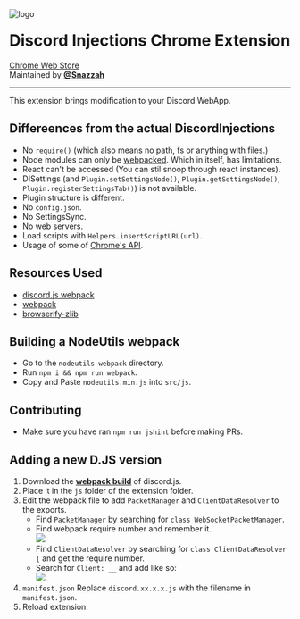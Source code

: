 <img align="left" src="https://i-need.discord.cards/ec6715.png" alt="logo">
<h1>Discord Injections Chrome Extension</h1>
<a href="https://chrome.google.com/webstore/detail/discord-injections/hfphbcbabihkfndceekinkeoflpkfjpj">Chrome Web Store</a><br>
Maintained by <a href="https://github.com/Snazzah"><b>@Snazzah</b></a>
<br>
<hr>

This extension brings modification to your Discord WebApp.

## Differeences from the actual DiscordInjections
 - No `require()` (which also means no path, fs or anything with files.)
 - Node modules can only be [webpacked](https://webpack.js.org). Which in itself, has limitations.
 - React can't be accessed (You can stil snoop through react instances).
 - DISettings (and `Plugin.setSettingsNode()`, `Plugin.getSettingsNode()`, `Plugin.registerSettingsTab()`) is not available.
 - Plugin structure is different.
 - No `config.json`.
 - No SettingsSync.
 - No web servers.
 - Load scripts with `Helpers.insertScriptURL(url)`.
 - Usage of some of [Chrome's API](https://developer.chrome.com/extensions/declare_permissions).

## Resources Used
 - [discord.js webpack](https://github.com/hydrabolt/discord.js/tree/webpack)
 - [webpack](https://webpack.js.org)
 - [browserify-zlib](https://github.com/devongovett/browserify-zlib)

## Building a NodeUtils webpack
 - Go to the `nodeutils-webpack` directory.
 - Run `npm i && npm run webpack`.
 - Copy and Paste `nodeutils.min.js` into `src/js`.

## Contributing
 - Make sure you have ran `npm run jshint` before making PRs.

## Adding a new D.JS version
1. Download the [**webpack build**](https://github.com/hydrabolt/discord.js/tree/webpack) of discord.js.
2. Place it in the `js` folder of the extension folder.
3. Edit the webpack file to add `PacketManager` and `ClientDataResolver` to the exports.
	- Find `PacketManager` by searching for `class WebSocketPacketManager`.
	- Find webpack require number and remember it.  
	![](https://i-need.discord.cards/c14e61.png)
	- Find `ClientDataResolver` by searching for `class ClientDataResolver {` and get the require number.
	- Search for `Client: __` and add like so:  
	![](https://i-need.discord.cards/086976.png)
4. `manifest.json` Replace `discord.xx.x.x.js` with the filename in `manifest.json`.
5. Reload extension.
